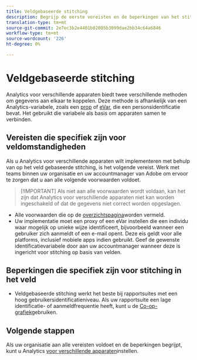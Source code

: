 ```yaml
---
title: Veldgebaseerde stitching
description: Begrijp de eerste vereisten en de beperkingen van het stitching van gegevens gebruikend op gebied-gebaseerde stitching.
translation-type: tm+mt
source-git-commit: 2e7ec3b2e4401b02005b3099dae2bb34c64a6846
workflow-type: tm+mt
source-wordcount: '226'
ht-degree: 0%

---
```



# Veldgebaseerde stitching

Analytics voor verschillende apparaten biedt twee verschillende methoden om gegevens aan elkaar te koppelen. Deze methode is afhankelijk van een Analytics-variabele, zoals een [prop](/help/implement/vars/page-vars/prop.md) of [eVar](/help/implement/vars/page-vars/evar.md), die een personsidentificatie bevat. Het gebruikt die variabele als basis om apparaten samen te verbinden.

## Vereisten die specifiek zijn voor veldomstandigheden

Als u Analytics voor verschillende apparaten wilt implementeren met behulp van op het veld gebaseerde stitching, is het volgende vereist. Werk met teams binnen uw organisatie en uw accountmanager van Adobe om ervoor te zorgen dat u aan alle volgende voorwaarden voldoet.

>[!IMPORTANT] Als niet aan alle voorwaarden wordt voldaan, kan het zijn dat Analytics voor verschillende apparaten niet kan worden ingeschakeld of dat de gegevens niet correct worden opgeslagen.

* Alle voorwaarden die op de [overzichtspagina](overview.md)worden vermeld.
* Uw implementatie moet een proxy of een eVar instellen die een individu waar mogelijk op unieke wijze identificeert, bijvoorbeeld wanneer een gebruiker zich aanmeldt of een e-mail opent. Deze eis geldt voor alle platforms, inclusief mobiele apps indien gebruikt. Geef de gewenste identificatievariabele door aan uw accountmanager wanneer deze is ingericht voor stitching op basis van velden.

## Beperkingen die specifiek zijn voor stitching in het veld

* Veldgebaseerde stitching werkt het beste bij rapportsuites met een hoog gebruikersidentificatieniveau. Als uw rapportsuite een lage identificatie- of aanmeldfrequentie heeft, kunt u de [Co-op-grafiek](device-graph.md)gebruiken.

## Volgende stappen

Als uw organisatie aan alle vereisten voldoet en de beperkingen begrijpt, kunt u Analytics [voor verschillende apparaten](setup.md)instellen.